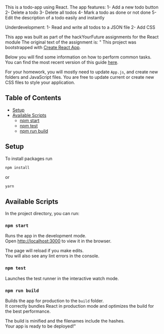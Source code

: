 This is a todo-app using React. 
The app features:
1- Add a new todo button
2- Delete a todo
3- Delete all todos
4- Mark a todo as done or not done
5- Edit the description of a todo easily and instantly

Underdevelopment:
1- Read and write all todos to a JSON file
2- Add CSS

This app was built as part of the hackYourFuture assignments for the React module
The original text of the assignment is:
"
This project was bootstrapped with [Create React App](https://github.com/facebookincubator/create-react-app).

Below you will find some information on how to perform common tasks.<br>
You can find the most recent version of this guide [here](https://github.com/facebookincubator/create-react-app/blob/master/packages/react-scripts/template/README.md).

For your homework, you will mostly need to update `App.js`, and create new folders and JavaScript files.
You are free to update current or create new CSS files to style your application.

## Table of Contents

- [Setup](#setup)
- [Available Scripts](#available-scripts)
  - [npm start](#npm-start)
  - [npm test](#npm-test)
  - [npm run build](#npm-run-build)
  
## Setup

To install packages run 

```bash
npm install
```

or

```bash
yarn
```

## Available Scripts

In the project directory, you can run:

### `npm start`

Runs the app in the development mode.<br>
Open [http://localhost:3000](http://localhost:3000) to view it in the browser.

The page will reload if you make edits.<br>
You will also see any lint errors in the console.

### `npm test`

Launches the test runner in the interactive watch mode.<br>

### `npm run build`

Builds the app for production to the `build` folder.<br>
It correctly bundles React in production mode and optimizes the build for the best performance.

The build is minified and the filenames include the hashes.<br>
Your app is ready to be deployed!"
